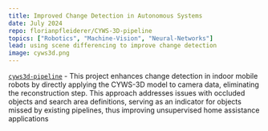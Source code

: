 ```yaml
---
title: Improved Change Detection in Autonomous Systems
date: July 2024
repo: florianpfleiderer/CYWS-3D-pipeline
topics: ["Robotics", "Machine-Vision", "Neural-Networks"]
lead: using scene differencing to improve change detection
image: cyws3d.png
---
```


[`cyws3d-pipeline`](https://github.com/florianpfleiderer/CYWS3D-pipeline) - This
project enhances change detection in indoor mobile robots by directly applying
the CYWS-3D model to camera data, eliminating the reconstruction step. This
approach addresses issues with occluded objects and search area definitions,
serving as an indicator for objects missed by existing pipelines, thus improving
unsupervised home assistance applications
